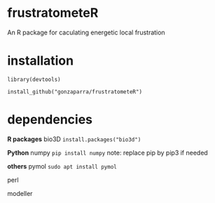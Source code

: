 # frustratometeR
An R package for caculating energetic local frustration

# installation 
`library(devtools)`

`install_github("gonzaparra/frustratometeR")`

# dependencies

**R packages**
bio3D
`install.packages("bio3d")`

**Python**
numpy 
`pip install numpy`
note: replace pip by pip3 if needed


**others**
pymol
`sudo apt install pymol`

perl

modeller

